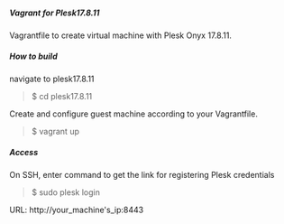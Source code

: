 ##### Vagrant for Plesk17.8.11
Vagrantfile to create virtual machine with Plesk Onyx 17.8.11.

##### How to build
navigate to plesk17.8.11
> $ cd plesk17.8.11

Create and configure guest machine according to your Vagrantfile.
> $ vagrant up

##### Access
On SSH, enter command to get the link for registering Plesk credentials
> $ sudo plesk login

URL: http://your_machine's_ip:8443
